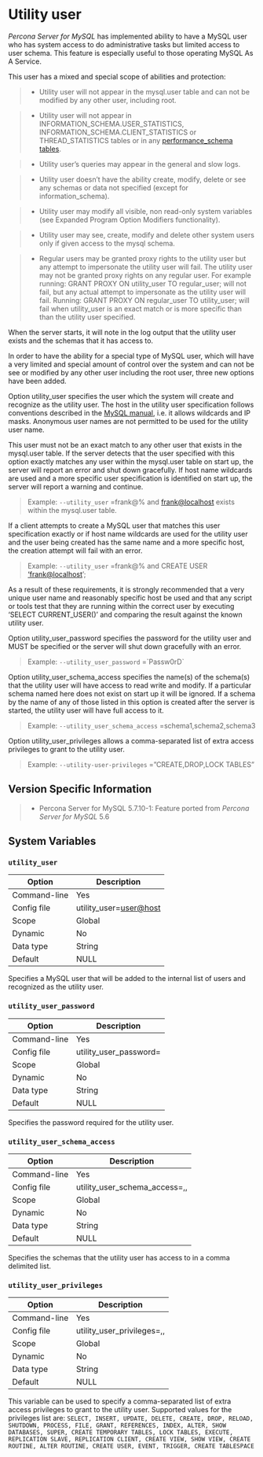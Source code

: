 # Utility user

*Percona Server for MySQL* has implemented ability to have a MySQL user who has system access to do administrative tasks but limited access to user schema. This feature is especially useful to those operating MySQL As A Service.

This user has a mixed and special scope of abilities and protection:

> 
> * Utility user will not appear in the mysql.user table and can not be modified by any other user, including root.


> * Utility user will not appear in INFORMATION_SCHEMA.USER_STATISTICS, INFORMATION_SCHEMA.CLIENT_STATISTICS or THREAD_STATISTICS tables or in any [performance_schema tables](https://dev.mysql.com/doc/dev/mysql-server/latest/group__performance__schema__tables.html).


> * Utility user’s queries may appear in the general and slow logs.


> * Utility user doesn’t have the ability create, modify, delete or see any schemas or data not specified (except for information_schema).


> * Utility user may modify all visible, non read-only system variables (see Expanded Program Option Modifiers functionality).


> * Utility user may see, create, modify and delete other system users only if given access to the mysql schema.


> * Regular users may be granted proxy rights to the utility user but any attempt to impersonate the utility user will fail. The utility user may not be granted proxy rights on any regular user. For example running: GRANT PROXY ON utility_user TO regular_user; will not fail, but any actual attempt to impersonate as the utility user will fail. Running: GRANT PROXY ON regular_user TO utility_user; will fail when utility_user is an exact match or is more specific than than the utility user specified.

When the server starts, it will note in the log output that the utility user exists and the schemas that it has access to.

In order to have the ability for a special type of MySQL user, which will have a very limited and special amount of control over the system and can not be see or modified by any other user including the root user, three new options have been added.

Option utility_user specifies the user which the system will create and recognize as the utility user. The host in the utility user specification follows conventions described in the [MySQL manual](http://dev.mysql.com/doc/refman/5.7/en/connection-access.html), i.e. it allows wildcards and IP masks. Anonymous user names are not permitted to be used for the utility user name.

This user must not be an exact match to any other user that exists in the mysql.user table. If the server detects that the user specified with this option exactly matches any user within the mysql.user table on start up, the server will report an error and shut down gracefully. If host name wildcards are used and a more specific user specification is identified on start up, the server will report a warning and continue.

> Example: `--utility_user` =frank@% and [frank@localhost](mailto:frank@localhost) exists within the mysql.user table.

If a client attempts to create a MySQL user that matches this user specification exactly or if host name wildcards are used for the utility user and the user being created has the same name and a more specific host, the creation attempt will fail with an error.

> Example: `--utility_user` =frank@% and CREATE USER [‘frank@localhost](mailto:'frank@localhost)’;

As a result of these requirements, it is strongly recommended that a very unique user name and reasonably specific host be used and that any script or tools test that they are running within the correct user by executing ‘SELECT CURRENT_USER()’ and comparing the result against the known utility user.

Option utility_user_password specifies the password for the utility user and MUST be specified or the server will shut down gracefully with an error.

> Example: `--utility_user_password` =\`Passw0rD\`

Option utility_user_schema_access specifies the name(s) of the schema(s) that the utility user will have access to read write and modify. If a particular schema named here does not exist on start up it will be ignored. If a schema by the name of any of those listed in this option is created after the server is started, the utility user will have full access to it.

> Example: `--utility_user_schema_access` =schema1,schema2,schema3

Option utility_user_privileges allows a comma-separated list of extra access privileges to grant to the utility user.

> Example: `--utility-user-privileges` =”CREATE,DROP,LOCK TABLES”

## Version Specific Information

> 
> * Percona Server for MySQL 5.7.10-1: Feature ported from *Percona Server for MySQL* 5.6

## System Variables

### `utility_user`

| Option       | Description                                             |
|--------------|---------------------------------------------------------|
| Command-line | Yes                                                     |
| Config file  | utility_user=<user@host> |
| Scope        | Global                                                  |
| Dynamic      | No                                                      |
| Data type    | String                                                  |
| Default      | NULL  


Specifies a MySQL user that will be added to the internal list of users and recognized as the utility user.

### `utility_user_password`

| Option       | Description                        |
|--------------|------------------------------------|
| Command-line | Yes                                |
| Config file  | utility_user_password=<password> |
| Scope        | Global                             |
| Dynamic      | No                                 |
| Data type    | String                             |
| Default      | NULL                               |

Specifies the password required for the utility user.

### `utility_user_schema_access`

| Option       | Description                                                 |
|------------------------------------|------------------------------------|
| Command-line | Yes                                                         |
| Config file  | utility_user_schema_access=<schema>,<schema>,<schema>|
| Scope        | Global                                                      |
| Dynamic      | No                                                          |
| Data type    | String                                                      |
| Default      | NULL                                                        |



Specifies the schemas that the utility user has access to in a comma delimited list.

### `utility_user_privileges`

| Option       | Description                                                          |
|------------------------------------|------------------------------------|
| Command-line | Yes                                                                  |
| Config file  | utility_user_privileges=<privilege1>,<privilege2>,<privilege3> |
| Scope        | Global                                                               |
| Dynamic      | No                                                                   |
| Data type    | String                                                               |
| Default      | NULL                                                                 |


This variable can be used to specify a comma-separated list of extra access privileges to grant to the utility user. Supported values for the privileges list are: `SELECT, INSERT, UPDATE, DELETE, CREATE, DROP, RELOAD, SHUTDOWN, PROCESS, FILE, GRANT, REFERENCES, INDEX, ALTER, SHOW DATABASES, SUPER, CREATE TEMPORARY TABLES, LOCK TABLES, EXECUTE, REPLICATION SLAVE, REPLICATION CLIENT, CREATE VIEW, SHOW VIEW, CREATE ROUTINE, ALTER ROUTINE, CREATE USER, EVENT, TRIGGER, CREATE TABLESPACE`

